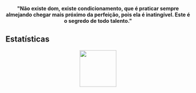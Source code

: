 
<p align="center"><strong>"Não existe dom, existe condicionamento, que é praticar sempre almejando chegar mais próximo da perfeição, pois ela é inatingível. Este é o segredo de todo talento."</strong></p>

## Estatísticas

<div align="center">
  <a href="https://github.com/cslucasfernandes">
  <img height="100em" src="https://github-readme-stats.vercel.app/api/top-langs/?username=cslucasfernandes&layout=compact&langs_count=7&theme=dracula"/>
</div>
